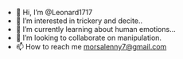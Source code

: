 - 👋 Hi, I’m @Leonard1717
- 👀 I’m interested in trickery and decite..
- 🌱 I’m currently learning about human emotions...
- 💞️ I’m looking to collaborate on manipulation.
- 📫 How to reach me morsalenny7@gmail.com

<!---
Leonard1717/Leonard1717 is a ✨ special ✨ repository because its `README.md` (this file) appears on your GitHub profile.
You can click the Preview link to take a look at your changes.
--->
